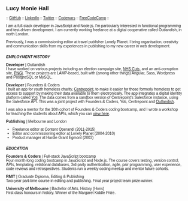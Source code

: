 <div style="font-size:10px; width: 470px; margin-left: 25px; font-family: 'Actor', sans-serif;">
<h2>Lucy Monie Hall</h2>
<p>:: <a href="https://github.com/lucymonie">GitHub</a> :: <a href="https://www.linkedin.com/in/lucy-monie">LinkedIn</a> :: <a href="https://twitter.com/LucyMonie">Twitter</a> :: <a href="https://www.codewars.com/users/lucymonie/">Codewars</a> :: <a href="https://www.freecodecamp.com/lucymonie">FreeCodeCamp</a> ::</p>

<p>I am a full-stack developer in JavaScript and Node.js. I'm particularly interested in functional programming and test-driven development. I am currently working freelance at a digital cooperative called Outlandish, in north London.</p>
<p>Previously, I was a commissioning editor at travel publisher Lonely Planet. I bring organisation, creativity and communication skills from my experiences in publishing to my new career in web development.</p>

<h5 style="margin:18px 0px 5px 0px;">EMPLOYMENT HISTORY</h5>
<p><span style="font-weight:bold;">Developer</span> | Outlandish<br>
I have worked on various projects including an election campaign site, <a href="https://nhscuts.org.uk">NHS Cuts</a>, and an anti-corruption site, <a href="http://pngiportal.org/">PNGi</a>. These projects are LAMP-based, built with (among other things) Angular, Sass, Wordpress and PostgreSQL or MySQL.  

<p><span style="font-weight:bold;">Developer</span> | Founders & Coders<br>
I built an app for youth homeless charity, <a href="https://centrepoint.org.uk">Centrepoint</a>, to make it easier for those formerly homeless to get access to support by making their data available to them electronically. The app integrates a digital identity platform called <a href="https://www.yoti.com/developers/">Yoti</a>. The data comes from a sandbox version of Centrepoint's Salesforce instance, using the Salesforce API. This was a joint project with Founders & Coders, Yoti, Centrepoint and <a href="https://outlandish.com/">Outlandish</a>.  

I was also a mentor for the 10th cohort of Founders & Coders coding bootcamp, and I wrote a workshop for teaching the students about APIs, which you can <a href="https://github.com/lucymonie/api-workshop">view here</a>.</p>

<span style="font-weight:bold;margin-bottom:0px;">Publishing</span> | Melbourne and London<br>
<ul>
<li>Freelance editor at Content Operandi (2011-2015)</li>
<li>Editor and commissioning editor at Lonely Planet (2004-2010)</li>
<li>Product manager at Hardie Grant Egmont (2003)</li>
</ul>

<h5 style="margin:18px 0px 5px 0px;">EDUCATION</h5>
<p><span style="font-weight:bold;">Founders & Coders</span> | Full-stack JavaScript bootcamp<br>
Four-month-long coding bootcamp in JavaScript and Node.js. The course covers testing, version control, APIs, templating, relational databases, 3rd-party authentication, agile, pair programming, user experience, code reviews and retrospectives. Students run a weekly coding meetup and mentor future cohorts.</p>

<p><span style="font-weight:bold;">RMIT</span> | Graduate Diploma, Editing & Publishing<br>
Two-year part-time course in editing and publishing. Final year project team prize-winner.</p>

<p><span style="font-weight:bold;">University of Melbourne </span>| Bachelor of Arts, History (Hons)<br>
First class honours in history. Winner of the Margaret Kiddle Prize.</p>
</div>
